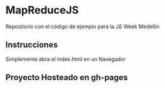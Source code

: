 # MapReduceJS
Repositorio con el código de ejemplo para la JS Week Medellín

## Instrucciones
Simplemente abra el index.html en un Navegador

## Proyecto Hosteado en gh-pages
